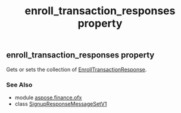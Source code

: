 ﻿---
title: enroll_transaction_responses property
second_title: Aspose.Finance for Python via .NET API References
description: 
type: docs
weight: 80
url: /python-net/aspose.finance.ofx/signupresponsemessagesetv1/enroll_transaction_responses/
is_root: false
---

## enroll_transaction_responses property


Gets or sets the collection of [EnrollTransactionResponse](/finance/python-net/aspose.finance.ofx.signup/enrolltransactionresponse).

### See Also
* module [aspose.finance.ofx](../../)
* class [SignupResponseMessageSetV1](/finance/python-net/aspose.finance.ofx/signupresponsemessagesetv1)
